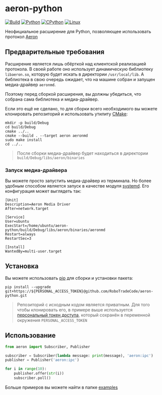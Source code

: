 # aeron-python

[![Build](https://github.com/RoboTradeCode/aeron-python/actions/workflows/build.yml/badge.svg)](https://github.com/RoboTradeCode/aeron-python/actions/workflows/build.yml)
[![Python](https://img.shields.io/badge/python-3.8%20%7C%203.9%20%7C%203.10-blue)](https://www.python.org/downloads/)
[![CPython](https://img.shields.io/badge/implementation-cpython-blue)](https://github.com/python/cpython)
[![Linux](https://img.shields.io/badge/platform-linux-lightgrey)](https://ru.wikipedia.org/wiki/Linux)

Неофициальное расширение для Python, позволяющее использовать протокол [Aeron](https://github.com/real-logic/aeron)

## Предварительные требования

Расширение является лишь обёрткой над клиентской реализацией протокола. В своей работе оно использует динамическую
библиотеку `libaeron.so`, которую будет искать в директории `/usr/local/lib`. А библиотека в свою очередь ожидает, что
на машине собран и запущен медиа-драйвер `aeronmd`.

Поэтому перед сборкой расширения, вы должны убедиться, что собрана сама библиотека и медиа-драйвер.

Если это ещё не сделано, то для сборки всего необходимого вы можете клонировать репозиторий и использовать
утилиту [CMake](https://cmake.org/):

```shell
mkdir -p build/Debug
cd build/Debug
cmake ../..
cmake --build . --target aeron aeronmd
sudo make install
cd ../..
```

> После сборки медиа-драйвер будет находиться в директории `build/Debug/libs/aeron/binaries`

### Запуск медиа-драйвера

Вы можете просто запустить медиа-драйвер из терминала. Но более удобным способом является запуск в качестве
модуля [systemd](https://systemd.io/). Его конфигурация может выглядеть так:

```
[Unit]
Description=Aeron Media Driver
After=network.target

[Service]
User=ubuntu
ExecStart=/home/ubuntu/aeron-python/build/Debug/libs/aeron/binaries/aeronmd
Restart=always
RestartSec=3

[Install]
WantedBy=multi-user.target
```

## Установка

Вы можете использовать [pip](https://pypi.org/project/pip/) для сборки и установки пакета:

```shell
pip install --upgrade git+https://${PERSONAL_ACCESS_TOKEN}@github.com/RoboTradeCode/aeron-python.git
```

> Репозиторий с исходным кодом является приватным. Для того чтобы клонировать его, в примере выше
> используется [персональный токен доступа](https://docs.github.com/en/authentication/keeping-your-account-and-data-secure/creating-a-personal-access-token),
> который сохранён в переменной окружения `PERSONAL_ACCESS_TOKEN`

## Использование

```python
from aeron import Subscriber, Publisher

subscriber = Subscriber(lambda message: print(message), 'aeron:ipc')
publisher = Publisher('aeron:ipc')

for i in range(10):
    publisher.offer(str(i))
    subscriber.poll()
```

Больше примеров вы можете найти в папке [examples](examples)
